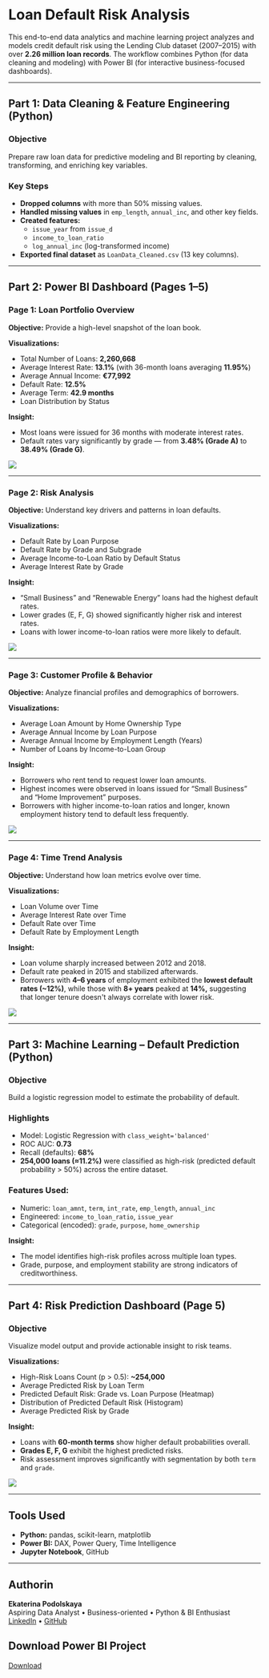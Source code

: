 # Loan Default Risk Analysis

This end-to-end data analytics and machine learning project analyzes and models credit default risk using the Lending Club dataset (2007–2015) with over **2.26 million loan records**. The workflow combines Python (for data cleaning and modeling) with Power BI (for interactive business-focused dashboards). 

---

## Part 1: Data Cleaning & Feature Engineering (Python)

### Objective
Prepare raw loan data for predictive modeling and BI reporting by cleaning, transforming, and enriching key variables.

### Key Steps
- **Dropped columns** with more than 50% missing values.
- **Handled missing values** in `emp_length`, `annual_inc`, and other key fields.
- **Created features:**
  - `issue_year` from `issue_d`
  - `income_to_loan_ratio`
  - `log_annual_inc` (log-transformed income)
- **Exported final dataset** as `LoanData_Cleaned.csv` (13 key columns).

---

## Part 2: Power BI Dashboard (Pages 1–5)

### Page 1: Loan Portfolio Overview
**Objective:** Provide a high-level snapshot of the loan book.

**Visualizations:**
- Total Number of Loans: **2,260,668**
- Average Interest Rate: **13.1%** (with 36-month loans averaging **11.95%**)
- Average Annual Income: **€77,992**
- Default Rate: **12.5%**
- Average Term: **42.9 months**
- Loan Distribution by Status

**Insight:**
- Most loans were issued for 36 months with moderate interest rates.
- Default rates vary significantly by grade — from **3.48% (Grade A)** to **38.49% (Grade G)**.

![](Page%201.png)

---

### Page 2: Risk Analysis
**Objective:** Understand key drivers and patterns in loan defaults.

**Visualizations:**
- Default Rate by Loan Purpose
- Default Rate by Grade and Subgrade
- Average Income-to-Loan Ratio by Default Status
- Average Interest Rate by Grade

**Insight:**
- “Small Business” and “Renewable Energy” loans had the highest default rates.
- Lower grades (E, F, G) showed significantly higher risk and interest rates.
- Loans with lower income-to-loan ratios were more likely to default.

![](Page%202.png)

---

### Page 3: Customer Profile & Behavior
**Objective:** Analyze financial profiles and demographics of borrowers.

**Visualizations:**
- Average Loan Amount by Home Ownership Type
- Average Annual Income by Loan Purpose
- Average Annual Income by Employment Length (Years)
- Number of Loans by Income-to-Loan Group

**Insight:**
- Borrowers who rent tend to request lower loan amounts.
- Highest incomes were observed in loans issued for “Small Business” and “Home Improvement” purposes.
- Borrowers with higher income-to-loan ratios and longer, known employment history tend to default less frequently.

![](Page%203.png)

---

### Page 4: Time Trend Analysis
**Objective:** Understand how loan metrics evolve over time.

**Visualizations:**
- Loan Volume over Time
- Average Interest Rate over Time
- Default Rate over Time
- Default Rate by Employment Length

**Insight:**
- Loan volume sharply increased between 2012 and 2018.
- Default rate peaked in 2015 and stabilized afterwards.
- Borrowers with **4–6 years** of employment exhibited the **lowest default rates (~12%)**, while those with **8+ years** peaked at **14%,** suggesting that longer tenure doesn't always correlate with lower risk.

![](Page%204.png)

---

## Part 3: Machine Learning – Default Prediction (Python)

### Objective
Build a logistic regression model to estimate the probability of default.

### Highlights
- Model: Logistic Regression with `class_weight='balanced'`
- ROC AUC: **0.73**
- Recall (defaults): **68%**
- **254,000 loans (≈11.2%)** were classified as high-risk (predicted default probability > 50%) across the entire dataset.

### Features Used:
- Numeric: `loan_amnt`, `term`, `int_rate`, `emp_length`, `annual_inc`
- Engineered: `income_to_loan_ratio`, `issue_year`
- Categorical (encoded): `grade`, `purpose`, `home_ownership`

**Insight:**
- The model identifies high-risk profiles across multiple loan types.
- Grade, purpose, and employment stability are strong indicators of creditworthiness.

---

## Part 4: Risk Prediction Dashboard (Page 5)

### Objective
Visualize model output and provide actionable insight to risk teams.

**Visualizations:**
- High-Risk Loans Count (p > 0.5): **~254,000**
- Average Predicted Risk by Loan Term
- Predicted Default Risk: Grade vs. Loan Purpose (Heatmap)
- Distribution of Predicted Default Risk (Histogram)
- Average Predicted Risk by Grade

**Insight:**
- Loans with **60-month terms** show higher default probabilities overall.
- **Grades E, F, G** exhibit the highest predicted risks.
- Risk assessment improves significantly with segmentation by both `term` and `grade`.

![](Page%205.png)

---

## Tools Used
- **Python:** pandas, scikit-learn, matplotlib
- **Power BI:** DAX, Power Query, Time Intelligence
- **Jupyter Notebook**, GitHub

---

## Authorin
**Ekaterina Podolskaya**  
Aspiring Data Analyst • Business-oriented • Python & BI Enthusiast  
[LinkedIn](https://www.linkedin.com/in/ekaterina-podolskaya) • [GitHub](https://github.com/Ekaterina-Podolskaya)

## Download Power BI Project
[Download](https://drive.google.com/file/d/1C5fht_mZ8U_XBfHt117EAu5pOyqR9vYm/view?usp=sharing)

